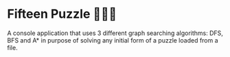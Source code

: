 Fifteen Puzzle 🧩👨‍💻
======
A console application that uses 3 different graph searching algorithms: DFS, BFS and A* in purpose of solving any initial form of a puzzle loaded from a file.
